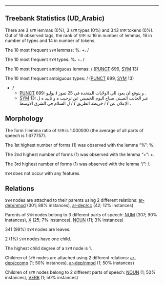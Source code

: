 

--------------------------------------------------------------------------------

## Treebank Statistics (UD_Arabic)

There are 3 `SYM` lemmas (0%), 3 `SYM` types (0%) and 343 `SYM` tokens (0%).
Out of 16 observed tags, the rank of `SYM` is: 16 in number of lemmas, 16 in number of types and 14 in number of tokens.

The 10 most frequent `SYM` lemmas: %، +، /

The 10 most frequent `SYM` types:  %، +، /

The 10 most frequent ambiguous lemmas: / ([PUNCT]() 699, [SYM]() 13)

The 10 most frequent ambiguous types:  / ([PUNCT]() 699, [SYM]() 13)


* /
  * [PUNCT]() 699: و يتوقع ان يعود الى الولايات المتحدة في 25 تموز <b>/</b> يوليو .
  * [SYM]() 13: عبر الجانب الصينى صباح اليوم الخميس عن ترحيب ه و تأييد ه ل الإعلان عن <b>/</b> / خريطة الطريق <b>/</b> / ل السلام فى الشرق الاوسط .

## Morphology

The form / lemma ratio of `SYM` is 1.000000 (the average of all parts of speech is 1.677757).

The 1st highest number of forms (1) was observed with the lemma “%”: %.

The 2nd highest number of forms (1) was observed with the lemma “+”: +.

The 3rd highest number of forms (1) was observed with the lemma “/”: /.

`SYM` does not occur with any features.


## Relations

`SYM` nodes are attached to their parents using 2 different relations: [ar-dep/nmod]() (301; 88% instances), [ar-dep/cc]() (42; 12% instances)

Parents of `SYM` nodes belong to 3 different parts of speech: [NUM]() (307; 90% instances), [X]() (25; 7% instances), [NOUN]() (11; 3% instances)

341 (99%) `SYM` nodes are leaves.

2 (1%) `SYM` nodes have one child.

The highest child degree of a `SYM` node is 1.

Children of `SYM` nodes are attached using 2 different relations: [ar-dep/ccomp]() (1; 50% instances), [ar-dep/nmod]() (1; 50% instances)

Children of `SYM` nodes belong to 2 different parts of speech: [NOUN]() (1; 50% instances), [VERB]() (1; 50% instances)

